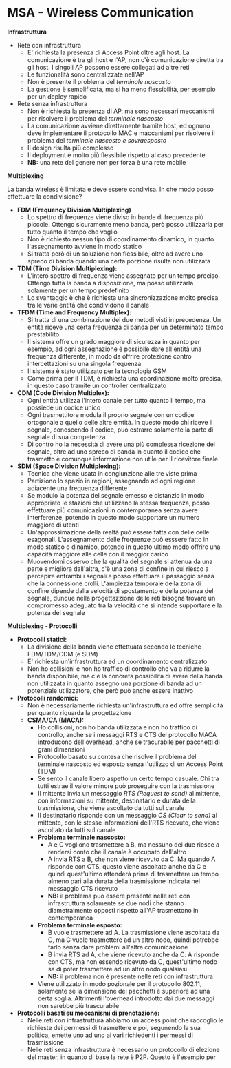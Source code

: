 # MSA - Wireless Communication

**Infrastruttura**

- Rete con infrastruttura
  - E' richiesta la presenza di Access Point oltre agli host. La comunicazione è tra gli host e l'AP, non c'è comunicazione diretta tra gli host. I singoli AP possono essere collegati ad altre reti
  - Le funzionalità sono centralizzate nell'AP
  - Non è presente il problema del *terminale nascosto*
  - La gestione è semplificata, ma si ha meno flessibilità, per esempio per un deploy rapido
- Rete senza infrastruttura
  - Non è richiesta la presenza di AP, ma sono necessari meccanismi per risolvere il problema del *terminale nascosto*
  - La comunicazione avviene direttamente tramite host, ed ognuno deve implementare il protocollo MAC e maccanismi per risolvere il problema del *terminale nascosto e sovraesposto*
  - Il design risulta più complesso
  - Il deployment è molto più flessibile rispetto al caso precedente
  - **NB:** una rete del genere non per forza è una rete mobile

**Multiplexing**

La banda wireless è limitata e deve essere condivisa. In che modo posso effettuare la condivisione?

- **FDM (Frequency Division Multiplexing)**
  - Lo spettro di frequenze viene diviso in bande di frequenza più piccole. Ottengo sicuramente meno banda, però posso utilizzarla per tutto quanto il tempo che voglio
  - Non è richiesto nessun tipo di coordinamento dinamico, in quanto l'assegnamento avviene in modo statico
  - Si tratta però di un soluzione non flessibile, oltre ad avere uno spreco di banda quando una certa porzione risulta non utilizzata
- **TDM (Time Division Multiplexing):**
  - L'intero spettro di frequenza viene assegnato per un tempo preciso. Ottengo tutta la banda a disposizione, ma posso utilizzarla solamente per un tempo predefinito
  - Lo svantaggio è che è richiesta una sincronizzazione molto precisa tra le varie entità che condividono il canale
- **TFDM (Time and Frequency Multiplex):**
  - Si tratta di una combinazione dei due metodi visti in precedenza. Un entità riceve una certa frequenza di banda per un determinato tempo prestabilito
  - Il sistema offre un grado maggiore di sicurezza in quanto per esempio, ad ogni assegnazione è possibile dare all'entità una frequenza differente, in modo da offrire protezione contro intercettazioni su una singola frequenza
  - Il sistema è stato utilizzato per la tecnologia GSM
  - Come prima per il TDM, è richiesta una coordinazione molto precisa, in questo caso tramite un controller centralizzato
- **CDM (Code Division Multiplex):**
  - Ogni entità utilizza l'intero canale per tutto quanto il tempo, ma possiede un codice unico
  - Ogni trasmettitore modula il proprio segnale con un codice ortogonale a quello delle altre emtità. In questo modo chi riceve il segnale, conoscendo il codice, può estrarre solamente la parte di segnale di sua competenza
  - Di contro ho la necessità di avere una più complessa ricezione del segnale, oltre ad uno spreco di banda in quanto il codice che trasmetto è comunque informazione non utile per il ricevitore finale
- **SDM (Space Division Multiplexing):**
  - Tecnica che viene usata in congiunzione alle tre viste prima
  - Partiziono lo spazio in regioni, assegnando ad ogni regione adiacente una frequenza differente
  - Se modulo la potenza del segnale emesso e distanzio in modo appropriato le stazioni che utilizzano la stessa frequenza, posso effettuare più comunicazioni in contemporanea senza avere interferenze, potendo in questo modo supportare un numero maggiore di utenti
  - Un'approssimazione della realtà può essere fatta con delle celle esagonali. L'assegnamento delle frequenze può esssere fatto in modo statico o dinamico, potendo in questo ultimo modo offrire una capacità maggiore alle celle con il maggior carico
  - Muovendomi osservo che la qualità del segnale si attenua da una parte e migliora dall'altra, c'è una zona di confine in cui riesco a percepire entrambi i segnali e posso effettuare il passaggio senza che la connessione crolli. L'ampiezza temporale della zona di confine dipende dalla velocità di spostamento e della potenza del segnale, dunque nella progettazzione delle reti bisogna trovare un compromesso adeguato tra la velocità che si intende supportare e la potenza del segnale

**Multiplexing - Protocolli**

- **Protocolli statici:**
  - La divisione della banda viene effettuata secondo le tecniche FDM/TDM/CDM (e SDM)
  - E' richiesta un'infrastruttura ed un coordinamento centralizzato
  - Non ho collisioni e non ho traffico di controllo che va a ridurre la banda disponibile, ma c'è la concreta possibilità di avere della banda non utilizzata in quanto assegno una porzione di banda ad un potenziale utilizzatore, che però può anche essere inattivo
- **Protocolli randomici:**
  - Non è necessariamente richiesta un'infrastruttura ed offre semplicità per quanto riguarda la progettazione
  - **CSMA/CA (MACA):**
    - Ho collisioni, non ho banda utilizzata e non ho traffico di controllo, anche se i messaggi RTS e CTS del protocollo MACA introducono dell'overhead, anche se tracurabile per pacchetti di grani dimensioni
    - Protocollo basato su contesa che risolve il problema del terminale nascosto ed esposto senza l'utilizzo di un Access Point (TDM)
    - Se sento il canale libero aspetto un certo tempo casuale. Chi tra tutti estrae il valore minore può proseguire con la trasmissione
    - Il mittente invia un messaggio *RTS (Request to send)* al mittente, con informazioni su mittente, destinatario e durata della trasmissione, che viene ascoltato da tutti sul canale
    - Il destinatario risponde con un messaggio *CS (Clear to send)* al mittente, con le stesse informazioni dell'RTS ricevuto, che viene ascoltato da tutti sul canale
    - **Problema terminale nascosto:**
      - A e C vogliono trasmettere a B, ma nessuno dei due riesce a rendersi conto che il canale è occupato dall'altro
      - A invia RTS a B, che non viene ricevuto da C. Ma quando A risponde con CTS, questo viene ascoltato anche da C e quindi quest'ultimo attenderà prima di trasmettere un tempo almeno pari alla durata della trasmissione indicata nel messaggio CTS ricevuto
      - **NB:** il problema può essere presente nelle reti con infrastruttura solamente se due nodi che stanno diametralmente opposti rispetto all'AP trasmettono in contemporanea
    - **Problema terminale esposto:**
      - B vuole trasmettere ad A. La trasmissione viene ascoltata da C, ma C vuole trasmettere ad un altro nodo, quindi potrebbe farlo senza dare problemi all'altra comunicazione
      - B invia RTS ad A, che viene ricevuto anche da C. A risponde con CTS, ma non essendo ricevuto da C, quest'ultimo nodo sa di poter trasmettere ad un altro nodo qualsiasi
      - **NB:** il problema non è presente nelle reti con infrastruttura
    - Viene utilizzato in modo pozionale per il protocollo 802.11, solamente se la dimensione dei pacchetti è superiore ad una certa soglia. Altrimenti l'overhead introdotto dai due messaggi non sarebbe più trascurabile
- **Protocolli basati su meccanismi di prenotazione:**
  - Nelle reti con infrastruttura abbiamo un access point che raccoglio le richieste dei permessi di trasmettere e poi, segunendo la sua politica, emette uno ad uno ai vari richiedenti i permessi di trasmissione
  - Nelle reti senza infrastruttura è necessario un protocollo di elezione del master, in quanto di base la rete è P2P. Questo è l'esempio per 